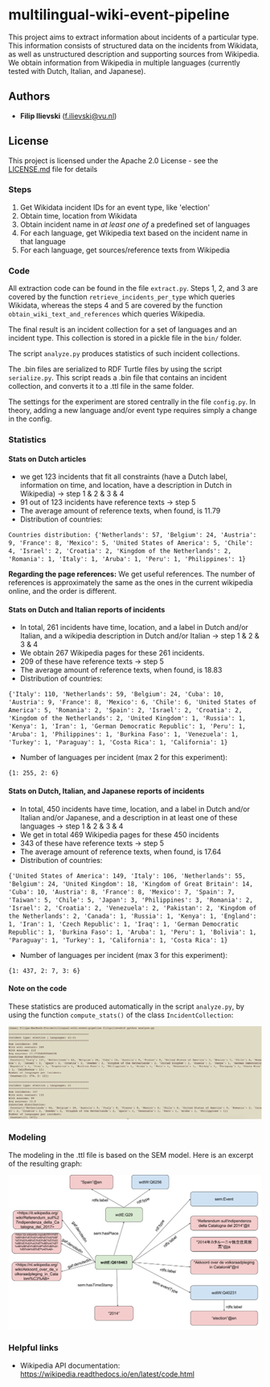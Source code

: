 # multilingual-wiki-event-pipeline

This project aims to extract information about incidents of a particular type. This information consists of structured data on the incidents from Wikidata, as well as unstructured description and supporting sources from Wikipedia. We obtain information from Wikipedia in multiple languages (currently tested with Dutch, Italian, and Japanese).


## Authors

* **Filip Ilievski** (f.ilievski@vu.nl)

## License

This project is licensed under the Apache 2.0 License - see the [LICENSE.md](LICENSE.md) file for details

### Steps

1. Get Wikidata incident IDs for an event type, like 'election'
2. Obtain time, location from Wikidata
3. Obtain incident name in *at least one of* a predefined set of languages
4. For each language, get Wikipedia text based on the incident name in that language
5. For each language, get sources/reference texts from Wikipedia

### Code

All extraction code can be found in the file `extract.py`. Steps 1, 2, and 3 are covered by the function `retrieve_incidents_per_type` which queries Wikidata, whereas the steps 4 and 5 are covered by the function `obtain_wiki_text_and_references` which queries Wikipedia.

The final result is an incident collection for a set of languages and an incident type. This collection is stored in a pickle file in the `bin/` folder. 

The script `analyze.py` produces statistics of such incident collections.

The .bin files are serialized to RDF Turtle files by using the script `serialize.py`. This script reads a .bin file that contains an incident collection, and converts it to a .ttl file in the same folder. 

The settings for the experiment are stored centrally in the file `config.py`. In theory, adding a new language and/or event type requires simply a change in the config.

### Statistics

#### Stats on Dutch articles

* we get 123 incidents that fit all constraints (have a Dutch label, information on time, and location, have a description in Dutch in Wikipedia) -> step 1 & 2 & 3 & 4
* 91 out of 123 incidents have reference texts -> step 5
* The average amount of reference texts, when found, is 11.79
* Distribution of countries:

```
Countries distribution: {'Netherlands': 57, 'Belgium': 24, 'Austria': 9, 'France': 8, 'Mexico': 5, 'United States of America': 5, 'Chile': 4, 'Israel': 2, 'Croatia': 2, 'Kingdom of the Netherlands': 2, 'Romania': 1, 'Italy': 1, 'Aruba': 1, 'Peru': 1, 'Philippines': 1}
```

**Regarding the page references:** We get useful references. The number of references is approximately the same as the ones in the current wikipedia online, and the order is different.

#### Stats on Dutch and Italian reports of incidents

* In total, 261 incidents have time, location, and a label in Dutch and/or Italian, and a wikipedia description in Dutch and/or Italian -> step 1 & 2 & 3 & 4
* We obtain 267 Wikipedia pages for these 261 incidents.
* 209 of these have reference texts -> step 5
* The average amount of reference texts, when found, is 18.83
* Distribution of countries:

```
{'Italy': 110, 'Netherlands': 59, 'Belgium': 24, 'Cuba': 10, 'Austria': 9, 'France': 8, 'Mexico': 6, 'Chile': 6, 'United States of America': 5, 'Romania': 2, 'Spain': 2, 'Israel': 2, 'Croatia': 2, 'Kingdom of the Netherlands': 2, 'United Kingdom': 1, 'Russia': 1, 'Kenya': 1, 'Iran': 1, 'German Democratic Republic': 1, 'Peru': 1, 'Aruba': 1, 'Philippines': 1, 'Burkina Faso': 1, 'Venezuela': 1, 'Turkey': 1, 'Paraguay': 1, 'Costa Rica': 1, 'California': 1}
```

* Number of languages per incident (max 2 for this experiment):

```
{1: 255, 2: 6}
```

#### Stats on Dutch, Italian, and Japanese reports of incidents

* In total, 450 incidents have time, location, and a label in Dutch and/or Italian and/or Japanese, and a description in at least one of these languages -> step 1 & 2 & 3 & 4
* We get in total 469 Wikipedia pages for these 450 incidents
* 343 of these have reference texts -> step 5
* The average amount of reference texts, when found, is 17.64
* Distribution of countries:

```
{'United States of America': 149, 'Italy': 106, 'Netherlands': 55, 'Belgium': 24, 'United Kingdom': 18, 'Kingdom of Great Britain': 14, 'Cuba': 10, 'Austria': 8, 'France': 8, 'Mexico': 7, 'Spain': 7, 'Taiwan': 5, 'Chile': 5, 'Japan': 3, 'Philippines': 3, 'Romania': 2, 'Israel': 2, 'Croatia': 2, 'Venezuela': 2, 'Pakistan': 2, 'Kingdom of the Netherlands': 2, 'Canada': 1, 'Russia': 1, 'Kenya': 1, 'England': 1, 'Iran': 1, 'Czech Republic': 1, 'Iraq': 1, 'German Democratic Republic': 1, 'Burkina Faso': 1, 'Aruba': 1, 'Peru': 1, 'Bolivia': 1, 'Paraguay': 1, 'Turkey': 1, 'California': 1, 'Costa Rica': 1}
```

* Number of languages per incident (max 3 for this experiment):

```
{1: 437, 2: 7, 3: 6}
```

#### Note on the code


These statistics are produced automatically in the script `analyze.py`, by using the function `compute_stats()` of the class `IncidentCollection`:

![Alt text](img/analysis.png?raw=true "Analysis")

### Modeling

The modeling in the .ttl file is based on the SEM model. Here is an excerpt of the resulting graph:

![Alt text](img/model.png?raw=true "Model")


### Helpful links

* Wikipedia API documentation:
https://wikipedia.readthedocs.io/en/latest/code.html
